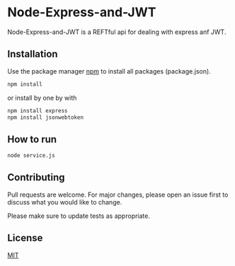# Node-Express-and-JWT

Node-Express-and-JWT is a REFTful api for dealing with express anf JWT.

## Installation

Use the package manager [npm](https://www.npmjs.com/) to install all packages (package.json).

```bash
npm install
```

or install by one by with

```bash
npm install express
npm install jsonwebtoken
```

## How to run

```python
node service.js
```

## Contributing
Pull requests are welcome. For major changes, please open an issue first to discuss what you would like to change.

Please make sure to update tests as appropriate.

## License
[MIT](https://choosealicense.com/licenses/mit/)
